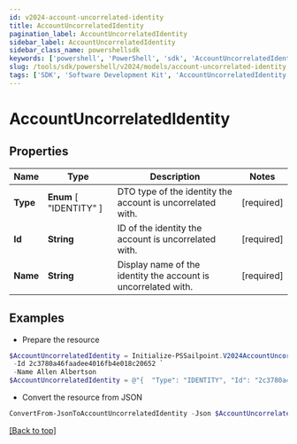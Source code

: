 ```yaml
---
id: v2024-account-uncorrelated-identity
title: AccountUncorrelatedIdentity
pagination_label: AccountUncorrelatedIdentity
sidebar_label: AccountUncorrelatedIdentity
sidebar_class_name: powershellsdk
keywords: ['powershell', 'PowerShell', 'sdk', 'AccountUncorrelatedIdentity', 'V2024AccountUncorrelatedIdentity'] 
slug: /tools/sdk/powershell/v2024/models/account-uncorrelated-identity
tags: ['SDK', 'Software Development Kit', 'AccountUncorrelatedIdentity', 'V2024AccountUncorrelatedIdentity']
---
```



# AccountUncorrelatedIdentity

## Properties

Name | Type | Description | Notes
------------ | ------------- | ------------- | -------------
**Type** |  **Enum** [  "IDENTITY" ] | DTO type of the identity the account is uncorrelated with. | [required]
**Id** | **String** | ID of the identity the account is uncorrelated with. | [required]
**Name** | **String** | Display name of the identity the account is uncorrelated with. | [required]

## Examples

- Prepare the resource
```powershell
$AccountUncorrelatedIdentity = Initialize-PSSailpoint.V2024AccountUncorrelatedIdentity  -Type IDENTITY `
 -Id 2c3780a46faadee4016fb4e018c20652 `
 -Name Allen Albertson
$AccountUncorrelatedIdentity = @"{  "Type": "IDENTITY", "Id": "2c3780a46faadee4016fb4e018c20652", "Name": "Allen Albertson" }"@
```

- Convert the resource from JSON
```powershell
ConvertFrom-JsonToAccountUncorrelatedIdentity -Json $AccountUncorrelatedIdentity
```


[[Back to top]](#) 

